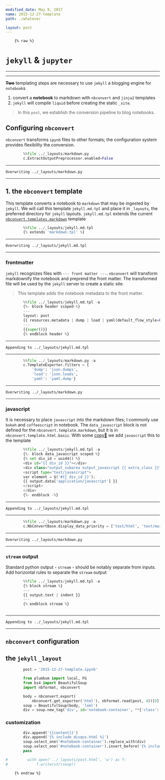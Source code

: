 ```yaml
---
modified_date: May 9, 2017
name: 2015-12-27-template
path: ./whatever

layout: post
---
```



        {% raw %}

# `jekyll` & `jupyter`
---

---

__<del>Two</del>__ templating steps are necessary to use `jekyll` a blogging engine for `notebook`s 

1. convert a __notebook__ to markdown with `nbconvert` and `jinja2` templates
2. `jekyll` will compile `liquid` before creating the static `_site`.

> In this `post`, we establish the conversion pipeline to blog notebooks. 

## Configuring `nbconvert`

`nbconvert` transforms `ipynb` files to other formats; the configuration system provides flexibility the conversion.  


```python
        %%file ../_layouts/markdown.py
        c.ExtractOutputPreprocessor.enabled=False
```

---
    Overwriting ../_layouts/markdown.py

---

## 1. the `nbconvert` template

This template converts a notebook to `markdown` that may be ingested by `jekyll`.  We will call this template `jekyll.md.tpl` and place it in `_layouts`, the preferred directory for `jekyll` layouts.  `jekyll.md.tpl` extends the current [`nbconvert.templates.markdown`](https://github.com/jupyter/nbconvert/blob/master/nbconvert/templates/markdown.tpl) template


```python
        %%file ../_layouts/jekyll.md.tpl
        {% extends 'markdown.tpl' %}
```

---
    Overwriting ../_layouts/jekyll.md.tpl

---

### frontmatter

`jekyll` recognizes files with `--- front matter ---`.  `nbconvert` will transform markdownify the notebook and preprend the front matter.  The transformed file will be used by the `jekyll` server to create a static site.

> This template adds the notebook metadata to the front matter.


```python
        %%file ../_layouts/jekyll.md.tpl -a
        {%- block header scoped-%}
        ---
        layout: post
        {{ resources.metadata | dump | load | yaml(default_flow_style=False)}}
        ---
        {{super()}}
        {% endblock header %}
```

---
    Appending to ../_layouts/jekyll.md.tpl

---


```python
        %%file ../_layouts/markdown.py -a
        c.TemplateExporter.filters = {
            'dump': 'json.dumps',
            'load': 'json.loads',
            'yaml': 'yaml.dump'}
```

---
    Overwriting ../_layouts/markdown.py

---

### javascript

It is necessary to place `javascript` into the markdown files; I commonly use `bokeh` and `coffeescript` in notebook.  The `data_javascript` block is not defined for the `nbconvert.template.markdown`, but it is in `nbconvert.template.html.basic`.  With some [copy🍝](https://github.com/jupyter/nbconvert/blob/master/nbconvert/templates/html/basic.tpl#L212) we add `javascript` this to the template


```python
        %%file ../_layouts/jekyll.md.tpl -a
        {%- block data_javascript scoped %}
        {% set div_id = uuid4() %}
        <div id="{{ div_id }}"></div>
        <div class="output_subarea output_javascript {{ extra_class }}">
        <script type="text/javascript">
        var element = $('#{{ div_id }}');
        {{ output.data['application/javascript'] }}
        </script>
        </div>
        {%- endblock -%}
```

---
    Appending to ../_layouts/jekyll.md.tpl

---


```python
        %%file ../_layouts/markdown.py -a
        c.NbConvertBase.display_data_priority = ['text/html', 'text/markdown', 'image/svg+xml', 'text/latex', 'image/png', 'image/jpeg', 'text/plain', 'application/javascript']
```

---
    Overwriting ../_layouts/markdown.py

---

### `stream` output

Standard python output - `stream` - should be notably separate from inputs.  Add horizontal rules to separate the `stream` output


```python
        %%file ../_layouts/jekyll.md.tpl -a
        {% block stream %}
        ---
        {{ output.text | indent }}
        ---
        {% endblock stream %}
        
```

---
    Appending to ../_layouts/jekyll.md.tpl

---

## `nbconvert` configuration



## the `jekyll` `_layout`


```python
        post = '2015-12-27-template.ipynb'
```


```python
        from plumbum import local, FG
        from bs4 import BeautifulSoup
        import nbformat, nbconvert
```


```python
        body = nbconvert.export(
            nbconvert.get_exporter('html'), nbformat.read(post, 4))[0]
        soup = BeautifulSoup(body, 'lxml')
        div = soup.new_tag('div', id='notebook-container', **{'class': "container"})        
```

### customization


```python
        div.append('{{content}}')
        div.append('{% include disqus.html %}')
        soup.select_one('#notebook-container').replace_with(div)
        soup.select_one('#notebook-container').insert_before('{% include header.html %}')
        pass
```


```python
#         with open('../_layouts/post.html', 'w') as f:
#             f.write(str(soup))
```

        {% endraw %}
